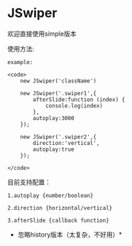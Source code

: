 # JSwiper

欢迎直接使用simple版本

使用方法:

    example:

    <code>
        new JSwiper('className')
        
        new JSwiper('.swiper1',{
            afterSlide:function (index) {
                console.log(index)
            },
            autoplay:3000
        });

        new JSwiper('.swiper2',{
            direction:'vertical',
            autoplay:true
        });

    </code>    
    

目前支持配置：

    1.autoplay {number/boolean}

    2.direction {horizontal/vertical}

    3.afterSlide {callback function}

* 忽略history版本（太复杂，不好用）*


